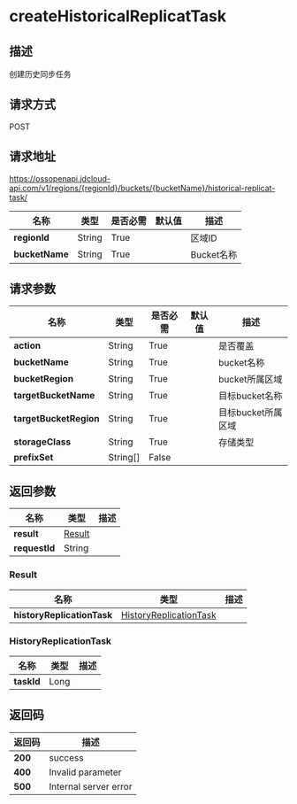 # createHistoricalReplicatTask


## 描述
创建历史同步任务

## 请求方式
POST

## 请求地址
https://ossopenapi.jdcloud-api.com/v1/regions/{regionId}/buckets/{bucketName}/historical-replicat-task/

|名称|类型|是否必需|默认值|描述|
|---|---|---|---|---|
|**regionId**|String|True| |区域ID|
|**bucketName**|String|True| |Bucket名称|

## 请求参数
|名称|类型|是否必需|默认值|描述|
|---|---|---|---|---|
|**action**|String|True| |是否覆盖|
|**bucketName**|String|True| |bucket名称|
|**bucketRegion**|String|True| |bucket所属区域|
|**targetBucketName**|String|True| |目标bucket名称|
|**targetBucketRegion**|String|True| |目标bucket所属区域|
|**storageClass**|String|True| |存储类型|
|**prefixSet**|String[]|False| | |


## 返回参数
|名称|类型|描述|
|---|---|---|
|**result**|[Result](createhistoricalreplicattask#result)| |
|**requestId**|String| |

### <div id="result">Result</div>
|名称|类型|描述|
|---|---|---|
|**historyReplicationTask**|[HistoryReplicationTask](createhistoricalreplicattask#historyreplicationtask)| |
### <div id="historyreplicationtask">HistoryReplicationTask</div>
|名称|类型|描述|
|---|---|---|
|**taskId**|Long| |

## 返回码
|返回码|描述|
|---|---|
|**200**|success|
|**400**|Invalid parameter|
|**500**|Internal server error|
